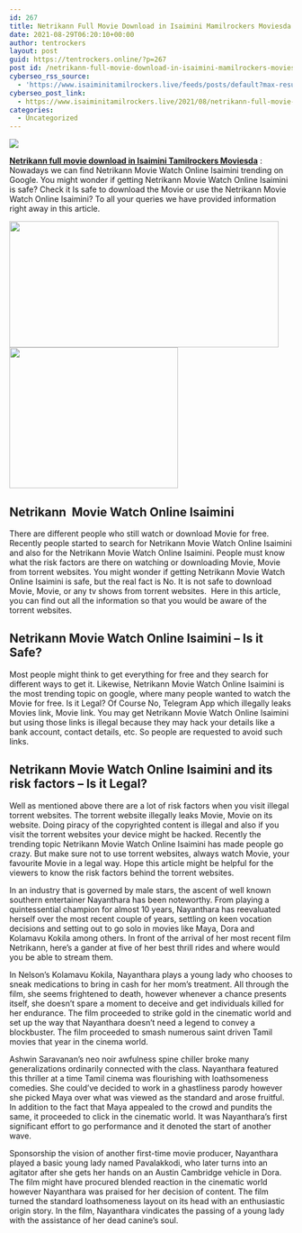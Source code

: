```yaml
---
id: 267
title: Netrikann Full Movie Download in Isaimini Mamilrockers Moviesda
date: 2021-08-29T06:20:10+00:00
author: tentrockers
layout: post
guid: https://tentrockers.online/?p=267
post id: /netrikann-full-movie-download-in-isaimini-mamilrockers-moviesda/
cyberseo_rss_source:
  - 'https://www.isaiminitamilrockers.live/feeds/posts/default?max-results=150&start-index=1'
cyberseo_post_link:
  - https://www.isaiminitamilrockers.live/2021/08/netrikann-full-movie-download-in-isaimini-tamilrockers-moviesda.html
categories:
  - Uncategorized
---
```

<div class="media_block">
  <img src="https://1.bp.blogspot.com/-E65w9efDC5Q/YRcjUYZ2GKI/AAAAAAAABIQ/sBurjqYmfrAGWuP7cqJns64_JWRWiwJLgCLcBGAsYHQ/s72-w479-h224-c/NETRIKAN.jpg" class="media_thumbnail" />
</div>

<meta content="Netrikann full movie download in Isaimini Tamilrockers Moviesda : Nowadays we can find Netrikann Movie Watch Online Isaimini trending on Go..." name="twitter:description" />

  


<center>
</center>

<span><b><a href="https://www.tamilrockerz.online/netrikann-movie-2021-full-movie-download-isaimini/">Netrikann full movie download in Isaimini Tamilrockers Moviesda</a></b> : Nowadays we can find Netrikann Movie Watch Online Isaimini trending on Google. You might wonder if getting Netrikann Movie Watch Online Isaimini is safe? Check it Is safe to download the Movie or use the Netrikann Movie Watch Online Isaimini? To all your queries we have provided information right away in this article.</span>

<div class="separator">
  <a href="https://1.bp.blogspot.com/-E65w9efDC5Q/YRcjUYZ2GKI/AAAAAAAABIQ/sBurjqYmfrAGWuP7cqJns64_JWRWiwJLgCLcBGAsYHQ/s1280/NETRIKAN.jpg" imageanchor="1"><img loading="lazy" border="0" data-original-height="720" data-original-width="1280" height="224" src="https://1.bp.blogspot.com/-E65w9efDC5Q/YRcjUYZ2GKI/AAAAAAAABIQ/sBurjqYmfrAGWuP7cqJns64_JWRWiwJLgCLcBGAsYHQ/w479-h224/NETRIKAN.jpg" width="479" /></a>
</div>



<div class="separator">
  <a href="https://www.tamilrockerz.online/netrikann-movie-2021-full-movie-download-isaimini/" imageanchor="1"><img loading="lazy" border="0" data-original-height="250" data-original-width="300" height="250" src="https://1.bp.blogspot.com/-nfbzYVobUik/YMlpOerzdgI/AAAAAAAAA3Y/aAupsOUs_WMY6Lv7R1OtZhI6OqaRh-YAwCPcBGAYYCw/s0/e854879156f0849f3d27a89db88ed039.png" width="300" /></a>
</div>

<span id="docs-internal-guid-9d03904c-7fff-7c4f-9c51-614c497ef695"></p> 

<h2 dir="ltr">
  <span>Netrikann&nbsp; Movie Watch Online Isaimini</span>
</h2>

<p dir="ltr">
  <span>There are different people who still watch or download Movie for free. Recently people started to search for Netrikann Movie Watch Online Isaimini and also for the Netrikann Movie Watch Online Isaimini. People must know what the risk factors are there on watching or downloading Movie, Movie from torrent websites. You might wonder if getting Netrikann Movie Watch Online Isaimini is safe, but the real fact is No. It is not safe to download Movie, Movie, or any tv shows from torrent websites.&nbsp; Here in this article, you can find out all the information so that you would be aware of the torrent websites.</span>
</p>

<h2 dir="ltr">
  <span>Netrikann Movie Watch Online Isaimini </span><span>&#8211; </span><span>Is it Safe?</span>
</h2>

<p dir="ltr">
  <span>Most people might think to get everything for free and they search for different ways to get it. Likewise, Netrikann Movie Watch Online Isaimini is the most trending topic on google, where many people wanted to watch the Movie for free. Is it Legal? Of Course No, Telegram App which illegally leaks Movies link, Movie link. You may get Netrikann Movie Watch Online Isaimini but using those links is illegal because they may hack your details like a bank account, contact details, etc. So people are requested to avoid such links.</span>
</p>

<h2 dir="ltr">
  <span>Netrikann Movie Watch Online Isaimini and its risk factors </span><span>&#8211; Is it Legal?</span>
</h2>

<p dir="ltr">
  <span>Well as mentioned above there are a lot of risk factors when you visit illegal torrent websites. The torrent website illegally leaks Movie, Movie on its website. Doing piracy of the copyrighted content is illegal and also if you visit the torrent websites your device might be hacked. Recently the trending topic Netrikann Movie Watch Online Isaimini has made people go crazy. But make sure not to use torrent websites, always watch Movie, your favourite Movie in a legal way. Hope this article might be helpful for the viewers to know the risk factors behind the torrent websites.</span>
</p>

<p dir="ltr">
  <span>In an industry that is governed by male stars, the ascent of well known southern entertainer Nayanthara has been noteworthy. From playing a quintessential champion for almost 10 years, Nayanthara has reevaluated herself over the most recent couple of years, settling on keen vocation decisions and setting out to go solo in movies like Maya, Dora and Kolamavu Kokila among others. In front of the arrival of her most recent film Netrikann, here’s a gander at five of her best thrill rides and where would you be able to stream them.</span>
</p>

<p dir="ltr">
  <span>In Nelson’s Kolamavu Kokila, Nayanthara plays a young lady who chooses to sneak medications to bring in cash for her mom’s treatment. All through the film, she seems frightened to death, however whenever a chance presents itself, she doesn’t spare a moment to deceive and get individuals killed for her endurance. The film proceeded to strike gold in the cinematic world and set up the way that Nayanthara doesn’t need a legend to convey a blockbuster. The film proceeded to smash numerous saint driven Tamil movies that year in the cinema world.</span>
</p>

<p dir="ltr">
  <span>Ashwin Saravanan’s neo noir awfulness spine chiller broke many generalizations ordinarily connected with the class. Nayanthara featured this thriller at a time Tamil cinema was flourishing with loathsomeness comedies. She could’ve decided to work in a ghastliness parody however she picked Maya over what was viewed as the standard and arose fruitful. In addition to the fact that Maya appealed to the crowd and pundits the same, it proceeded to click in the cinematic world. It was Nayanthara’s first significant effort to go performance and it denoted the start of another wave.</span>
</p>

<p dir="ltr">
  <span>Sponsorship the vision of another first-time movie producer, Nayanthara played a basic young lady named Pavalakkodi, who later turns into an agitator after she gets her hands on an Austin Cambridge vehicle in Dora. The film might have procured blended reaction in the cinematic world however Nayanthara was praised for her decision of content. The film turned the standard loathsomeness layout on its head with an enthusiastic origin story. In the film, Nayanthara vindicates the passing of a young lady with the assistance of her dead canine’s soul.</span>
</p>

<p dir="ltr">
  <span>&nbsp;</span>
</p>

<p>
  </span><br /> 
  
  <center>
  </center>
</p>